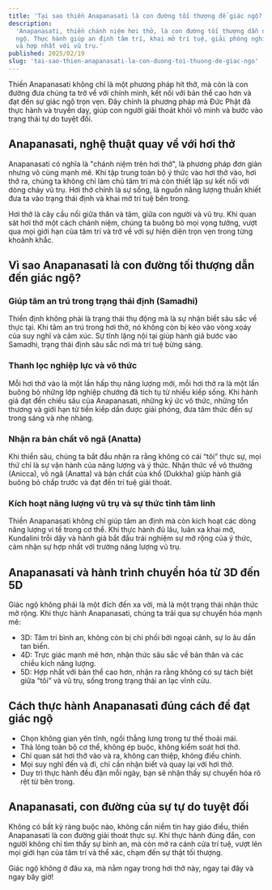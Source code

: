 ```yaml
---
title: 'Tại sao thiền Anapanasati là con đường tối thượng để giác ngộ?'
description:
  'Anapanasati, thiền chánh niệm hơi thở, là con đường tối thượng dẫn đến giác
  ngộ. Thực hành giúp an định tâm trí, khai mở trí tuệ, giải phóng nghiệp chướng
  và hợp nhất với vũ trụ.'
published: 2025/02/19
slug: 'tai-sao-thien-anapanasati-la-con-duong-toi-thuong-de-giac-ngo'
---
```


Thiền Anapanasati không chỉ là một phương pháp hít thở, mà còn là con đường đưa
chúng ta trở về với chính mình, kết nối với bản thể cao hơn và đạt đến sự giác
ngộ trọn vẹn. Đây chính là phương pháp mà Đức Phật đã thực hành và truyền dạy,
giúp con người giải thoát khỏi vô minh và bước vào trạng thái tự do tuyệt đối.

## Anapanasati, nghệ thuật quay về với hơi thở

Anapanasati có nghĩa là "chánh niệm trên hơi thở", là phương pháp đơn giản nhưng
vô cùng mạnh mẽ. Khi tập trung toàn bộ ý thức vào hơi thở vào, hơi thở ra, chúng
ta không chỉ làm chủ tâm trí mà còn thiết lập sự kết nối với dòng chảy vũ trụ.
Hơi thở chính là sự sống, là nguồn năng lượng thuần khiết đưa ta vào trạng thái
định và khai mở trí tuệ bên trong.

Hơi thở là cây cầu nối giữa thân và tâm, giữa con người và vũ trụ. Khi quan sát
hơi thở một cách chánh niệm, chúng ta buông bỏ mọi vọng tưởng, vượt qua mọi giới
hạn của tâm trí và trở về với sự hiện diện trọn vẹn trong từng khoảnh khắc.

## Vì sao Anapanasati là con đường tối thượng dẫn đến giác ngộ?

### Giúp tâm an trú trong trạng thái định (Samadhi)

Thiền định không phải là trạng thái thụ động mà là sự nhận biết sâu sắc về thực
tại. Khi tâm an trú trong hơi thở, nó không còn bị kéo vào vòng xoáy của suy
nghĩ và cảm xúc. Sự tĩnh lặng nội tại giúp hành giả bước vào Samadhi, trạng thái
định sâu sắc nơi mà trí tuệ bừng sáng.

### Thanh lọc nghiệp lực và vô thức

Mỗi hơi thở vào là một lần hấp thụ năng lượng mới, mỗi hơi thở ra là một lần
buông bỏ những lớp nghiệp chướng đã tích tụ từ nhiều kiếp sống. Khi hành giả đạt
đến chiều sâu của Anapanasati, những ký ức vô thức, những tổn thương và giới hạn
từ tiền kiếp dần được giải phóng, đưa tâm thức đến sự trong sáng và nhẹ nhàng.

### Nhận ra bản chất vô ngã (Anatta)

Khi thiền sâu, chúng ta bắt đầu nhận ra rằng không có cái “tôi” thực sự, mọi thứ
chỉ là sự vận hành của năng lượng và ý thức. Nhận thức về vô thường (Anicca), vô
ngã (Anatta) và bản chất của khổ (Dukkha) giúp hành giả buông bỏ chấp trước và
đạt đến trí tuệ giải thoát.

### Kích hoạt năng lượng vũ trụ và sự thức tỉnh tâm linh

Thiền Anapanasati không chỉ giúp tâm an định mà còn kích hoạt các dòng năng
lượng vi tế trong cơ thể. Khi thực hành đủ lâu, luân xa khai mở, Kundalini trỗi
dậy và hành giả bắt đầu trải nghiệm sự mở rộng của ý thức, cảm nhận sự hợp nhất
với trường năng lượng vũ trụ.

## Anapanasati và hành trình chuyển hóa từ 3D đến 5D

Giác ngộ không phải là một đích đến xa vời, mà là một trạng thái nhận thức mở
rộng. Khi thực hành Anapanasati, chúng ta trải qua sự chuyển hóa mạnh mẽ:

- 3D: Tâm trí bình an, không còn bị chi phối bởi ngoại cảnh, sự lo âu dần tan
  biến.
- 4D: Trực giác mạnh mẽ hơn, nhận thức sâu sắc về bản thân và các chiều kích
  năng lượng.
- 5D: Hợp nhất với bản thể cao hơn, nhận ra rằng không có sự tách biệt giữa
  “tôi” và vũ trụ, sống trong trạng thái an lạc vĩnh cửu.

## Cách thực hành Anapanasati đúng cách để đạt giác ngộ

- Chọn không gian yên tĩnh, ngồi thẳng lưng trong tư thế thoải mái.
- Thả lỏng toàn bộ cơ thể, không ép buộc, không kiểm soát hơi thở.
- Chỉ quan sát hơi thở vào và ra, không can thiệp, không điều chỉnh.
- Mọi suy nghĩ đến và đi, chỉ cần nhận biết và quay lại với hơi thở.
- Duy trì thực hành đều đặn mỗi ngày, bạn sẽ nhận thấy sự chuyển hóa rõ rệt từ
  bên trong.

## Anapanasati, con đường của sự tự do tuyệt đối

Không có bất kỳ ràng buộc nào, không cần niềm tin hay giáo điều, thiền
Anapanasati là con đường giải thoát thực sự. Khi thực hành đúng đắn, con người
không chỉ tìm thấy sự bình an, mà còn mở ra cánh cửa trí tuệ, vượt lên mọi giới
hạn của tâm trí và thể xác, chạm đến sự thật tối thượng.

Giác ngộ không ở đâu xa, mà nằm ngay trong hơi thở này, ngay tại đây và ngay bây
giờ!
